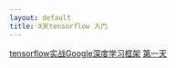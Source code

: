 ```yaml
---
layout: default
title: X天tensorflow 入门
---
```


[tensorflow实战Google深度学习框架](tensorflow实战Google深度学习框架)
[第一天](2017-12-23-tensorflowStart)

